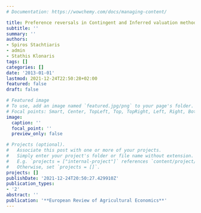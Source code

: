 ```yaml
---
# Documentation: https://wowchemy.com/docs/managing-content/

title: Preference reversals in Contingent and Inferred valuation methods
subtitle: ''
summary: ''
authors:
- Spiros Stachtiaris
- admin
- Stathis Klonaris
tags: []
categories: []
date: '2013-01-01'
lastmod: 2021-12-24T22:50:28+02:00
featured: false
draft: false

# Featured image
# To use, add an image named `featured.jpg/png` to your page's folder.
# Focal points: Smart, Center, TopLeft, Top, TopRight, Left, Right, BottomLeft, Bottom, BottomRight.
image:
  caption: ''
  focal_point: ''
  preview_only: false

# Projects (optional).
#   Associate this post with one or more of your projects.
#   Simply enter your project's folder or file name without extension.
#   E.g. `projects = ["internal-project"]` references `content/project/deep-learning/index.md`.
#   Otherwise, set `projects = []`.
projects: []
publishDate: '2021-12-24T20:50:27.429910Z'
publication_types:
- '2'
abstract: ''
publication: '**European Review of Agricultural Economics**'
---
```

